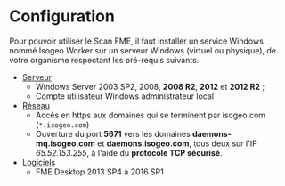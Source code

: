 # Configuration

Pour pouvoir utiliser le Scan FME, il faut installer un service Windows nommé Isogeo Worker sur un serveur Windows (virtuel ou physique), de votre organisme respectant les pré-requis suivants.

* [Serveur](installation/server.md)
    * Windows Server 2003 SP2, 2008, **2008 R2**, **2012** et **2012 R2** ;
    * Compte utilisateur Windows administrateur local
* [Réseau](installation/network.md)    
    * Accès en https aux domaines qui se terminent par isogeo.com (`*.isogeo.com`)
    * Ouverture du port **5671** vers les domaines **daemons-mq.isogeo.com** et **daemons.isogeo.com**, tous deux sur l&apos;IP *65.52.153.255*, à l&apos;aide du **protocole TCP sécurisé**.
* [Logiciels](installation/softwares.md)  
    * FME Desktop 2013 SP4 à 2016 SP1
